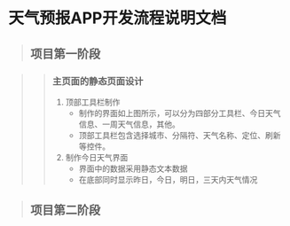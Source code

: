 # 天气预报APP开发流程说明文档

> ## 项目第一阶段

> > ### 主页面的静态页面设计
> >
> > 1. 顶部工具栏制作
> >    * 制作的界面如上图所示，可以分为四部分工具栏、今日天气信息、一周天气信息，其他。 
> >    * 顶部工具栏包含选择城市、分隔符、天气名称、定位、刷新等控件。
> > 2. 制作今日天气界面
> >    * 界面中的数据采用静态文本数据
> >    * 在底部同时显示昨日，今日，明日，三天内天气情况
>

> ## 项目第二阶段

